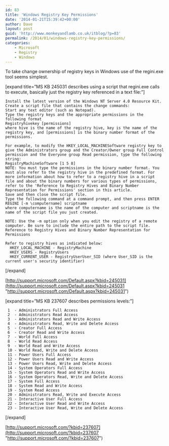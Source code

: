 ```yaml
---
id: 83
title: 'Windows Registry Key Permissions'
date: '2014-01-21T15:39:42+00:00'
author: Dave
layout: post
guid: 'http://www.monkeyandlamb.co.uk/itblog/?p=83'
permalink: /2014/01/windows-registry-key-permissions/
categories:
    - Microsoft
    - Registry
    - Windows
---
```


To take change ownership of registry keys in Windows use of the regini.exe tool seems simplest.

\[expand title=”MS KB 245031 describes using a script that regini.exe calls to execute, basically just the registry key referenced in a text file:”\]

```
Install the latest version of the Windows NT Server 4.0 Resource Kit.
Create a script file that contains the change commands:
Start any text editor (such as Notepad).
Type the registry keys and the appropriate permissions in the following format
Registryhivekey [permissions]
where hive is the name of the registry hive, key is the name of the registry key, and [permissions] is the binary number format of the permissions. 

For example, to modify the HKEY_LOCAL_MACHINESoftware registry key to give the Administrators group and the Creator/Owner group Full Control permission and the Everyone group Read permission, type the following string:
RegistryMachineSoftware [1 5 8]
NOTE: You must type the permissions in the binary number format. You must also refer to the registry hive in the predefined format. For more information about how to refer to a registry hive in a script file and about the binary numbers for various types of permissions, refer to the 'Reference to Registry Hives and Binary Number Representation for Permissions' section in this article.
Save and then close the script file.
Type the following command at a command prompt, and then press ENTER
REGINI [-m \computername] scriptname
where computername is the name of the computer and scriptname is the name of the script file you just created. 

NOTE: Use the -m option only when you edit the registry of a remote computer. Be sure to include the entire path to the script file.
Reference to Registry Hives and Binary Number Representation for Permissions 

Refer to registry hives as indicated below:
  HKEY_LOCAL_MACHINE - RegistryMachine
  HKEY_USERS - RegistryUsers
  HKEY_CURRENT_USER - RegistryUserUser_SID (where User_SID is the current user's security identifier)
```

\[/expand\]

[http://support.microsoft.com/Default.aspx?kbid=245031](http://support.microsoft.com/Default.aspx?kbid=245031 "http://support.microsoft.com/Default.aspx?kbid=245031")

\[expand title=”MS KB 237607 describes permissions levels:”\]

```
 1  - Administrators Full Access
 2  - Administrators Read Access
 3  - Administrators Read and Write Access 
 4  - Administrators Read, Write and Delete Access
 5  - Creator Full Access
 6  - Creator Read and Write Access
 7  - World Full Access
 8  - World Read Access
 9  - World Read and Write Access
 10 - World Read, Write and Delete Access
 11 - Power Users Full Access
 12 - Power Users Read and Write Access
 13 - Power Users Read, Write and Delete Access
 14 - System Operators Full Access
 15 - System Operators Read and Write Access
 16 - System Operators Read, Write and Delete Access
 17 - System Full Access
 18 - System Read and Write Access
 19 - System Read Access
 20 - Administrators Read, Write and Execute Access
 21 - Interactive User Full Access
 22 - Interactive User Read and Write Access
 23 - Interactive User Read, Write and Delete Access
```

\[/expand\]

[http://support.microsoft.com/?kbid=237607](http://support.microsoft.com/?kbid=237607 "http://support.microsoft.com/?kbid=237607")
